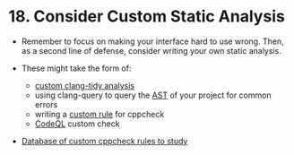 # 18. Consider Custom Static Analysis

- Remember to focus on making your interface hard to use wrong. Then, as a second line of defense, consider writing your own static analysis.

- These might take the form of:
	- [custom clang-tidy analysis](https://clang.llvm.org/extra/clang-tidy/Contributing.html)
	- using clang-query to query the [AST](https://clang.llvm.org/docs/LibASTMatchersReference.html) of your project for common errors 
	- writing a [custom rule](https://sourceforge.net/projects/cppcheck/files/Articles/) for cppcheck 
	- [CodeQL](https://codeql.github.com/) custom check

- [Database of custom cppcheck rules to study ](https://github.com/embeddedartistry/cppcheck-rules)